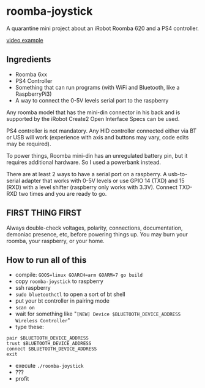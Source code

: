 # roomba-joystick

A quarantine mini project about an iRobot Roomba 620 and a PS4 controller.

[video example](https://www.youtube.com/watch?v=GZHvjnbsxjY)


## Ingredients
* Roomba 6xx
* PS4 Controller
* Something that can run programs (with WiFi and Bluetooth, like a RaspberryPi3)
* A way to connect the 0-5V levels serial port to the raspberry

Any roomba model that has the mini-din connector in his back and is supported by the iRobot Create2 Open Interface Specs can be used.

PS4 controller is not mandatory. Any HID controller connected either via BT or USB will work (experience with axis and buttons may vary, code edits may be required).

To power things, Roomba mini-din has an unregulated battery pin, but it requires additional hardware. So I used a powerbank instead.

There are at least 2 ways to have a serial port on a raspberry. A usb-to-serial adapter that works with 0-5V levels or use GPIO 14 (TXD) and 15 (RXD) with a level shifter (raspberry only works with 3.3V). 
Connect TXD-RXD two times and you are ready to go.


## FIRST THING FIRST
Always double-check voltages, polarity, connections, documentation, demoniac presence, etc, before powering things up. You may burn your roomba, your raspberry, or your home.


## How to run all of this

* compile: `GOOS=linux GOARCH=arm GOARM=7 go build`
* copy `roomba-joystick` to raspberry
* ssh raspberry
* `sudo bluetoothctl` to open a sort of bt shell
* put your bt controller in pairing mode
* `scan on`
* wait for something like "`[NEW] Device $BLUETOOTH_DEVICE_ADDRESS Wireless Controller`"
* type these:
```
pair $BLUETOOTH_DEVICE_ADDRESS
trust $BLUETOOTH_DEVICE_ADDRESS
connect $BLUETOOTH_DEVICE_ADDRESS
exit
```
* execute `./roomba-joystick`
* ???
* profit
